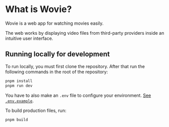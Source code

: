 # What is Wovie?

Wovie is a web app for watching movies easily.

The web works by displaying video files from third-party providers inside an intuitive user interface.

## Running locally for development

To run locally, you must first clone the repository. After that run the following commands in the root of the repository:

```bash
pnpm install
pnpm run dev
```

You have to also make an `.env` file to configure your environment. [See `.env.example`](./.env.example).

To build production files, run:
```bash
pnpm build
```
